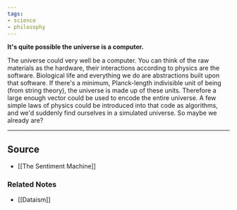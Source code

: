 ```yaml
---
tags:
- science
- philosophy
---
```

**It's quite possible the universe is a computer.**

The universe could very well be a computer. You can think of the raw materials as the hardware, their interactions according to physics are the software. Biological life and everything we do are abstractions built upon that software. If there's a minimum, Planck-length indivisible unit of being (from string theory), the universe is made up of these units. Therefore a large enough vector could be used to encode the entire universe. A few simple laws of physics could be introduced into that code as algorithms, and we'd suddenly find ourselves in a simulated universe. So maybe we already are?

---

## Source
- [[The Sentiment Machine]]

### Related Notes
- [[Dataism]]